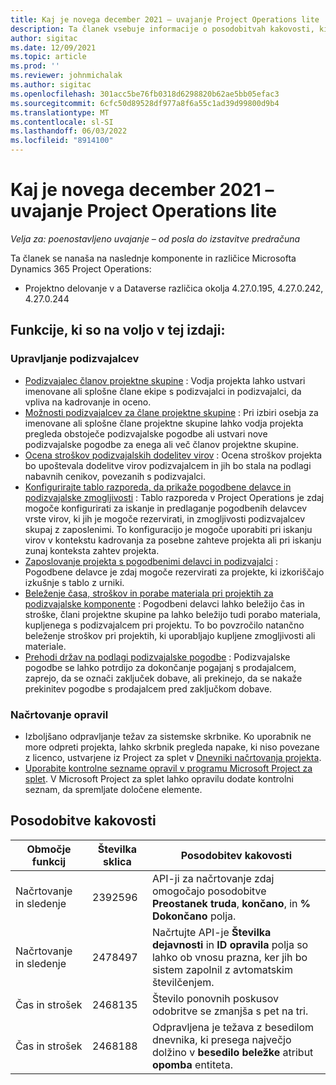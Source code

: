 ```yaml
---
title: Kaj je novega december 2021 – uvajanje Project Operations lite
description: Ta članek vsebuje informacije o posodobitvah kakovosti, ki so na voljo v izdaji različice Project Operations lite decembra 2021.
author: sigitac
ms.date: 12/09/2021
ms.topic: article
ms.prod: ''
ms.reviewer: johnmichalak
ms.author: sigitac
ms.openlocfilehash: 301acc5be76fb0318d6298820b62ae5bb05efac3
ms.sourcegitcommit: 6cfc50d89528df977a8f6a55c1ad39d99800d9b4
ms.translationtype: MT
ms.contentlocale: sl-SI
ms.lasthandoff: 06/03/2022
ms.locfileid: "8914100"
---
```

# <a name="whats-new-december-2021---project-operations-lite-deployment"></a>Kaj je novega december 2021 – uvajanje Project Operations lite

_Velja za: poenostavljeno uvajanje – od posla do izstavitve predračuna_

Ta članek se nanaša na naslednje komponente in različice Microsofta Dynamics 365 Project Operations:

- Projektno delovanje v a Dataverse različica okolja 4.27.0.195, 4.27.0.242, 4.27.0.244


## <a name="features-included-in-this-release"></a>Funkcije, ki so na voljo v tej izdaji:

### <a name="subcontract-management"></a>Upravljanje podizvajalcev 

- [Podizvajalec članov projektne skupine](../subcontracting/subcontracting-project-team-members.md) : Vodja projekta lahko ustvari imenovane ali splošne člane ekipe s podizvajalci in podizvajalci, da vpliva na kadrovanje in oceno.
- [Možnosti podizvajalcev za člane projektne skupine](../subcontracting/subcon-options.md) : Pri izbiri osebja za imenovane ali splošne člane projektne skupine lahko vodja projekta pregleda obstoječe podizvajalske pogodbe ali ustvari nove podizvajalske pogodbe za enega ali več članov projektne skupine. 
- [Ocena stroškov podizvajalskih dodelitev virov](../subcontracting/costing-subcon-ra.md) : Ocena stroškov projekta bo upoštevala dodelitve virov podizvajalcem in jih bo stala na podlagi nabavnih cenikov, povezanih s podizvajalci. 
- [Konfigurirajte tablo razporeda, da prikaže pogodbene delavce in podizvajalske zmogljivosti](../subcontracting/configure-sb-subcon.md) : Tablo razporeda v Project Operations je zdaj mogoče konfigurirati za iskanje in predlaganje pogodbenih delavcev vrste virov, ki jih je mogoče rezervirati, in zmogljivosti podizvajalcev skupaj z zaposlenimi. To konfiguracijo je mogoče uporabiti pri iskanju virov v kontekstu kadrovanja za posebne zahteve projekta ali pri iskanju zunaj konteksta zahtev projekta.
- [Zaposlovanje projekta s pogodbenimi delavci in podizvajalci](../subcontracting/staffing-cw.md) : Pogodbene delavce je zdaj mogoče rezervirati za projekte, ki izkoriščajo izkušnje s tablo z urniki.
- [Beleženje časa, stroškov in porabe materiala pri projektih za podizvajalske komponente](../subcontracting/recording-subcon-actuals.md) : Pogodbeni delavci lahko beležijo čas in stroške, člani projektne skupine pa lahko beležijo tudi porabo materiala, kupljenega s podizvajalcem pri projektu. To bo povzročilo natančno beleženje stroškov pri projektih, ki uporabljajo kupljene zmogljivosti ali materiale.
- [Prehodi držav na podlagi podizvajalske pogodbe](../subcontracting/subcon-states.md) : Podizvajalske pogodbe se lahko potrdijo za dokončanje pogajanj s prodajalcem, zaprejo, da se označi zaključek dobave, ali prekinejo, da se nakaže prekinitev pogodbe s prodajalcem pred zaključkom dobave.

### <a name="task-planning"></a>Načrtovanje opravil
- Izboljšano odpravljanje težav za sistemske skrbnike. Ko uporabnik ne more odpreti projekta, lahko skrbnik pregleda napake, ki niso povezane z licenco, ustvarjene iz Project za splet v [Dnevniki načrtovanja projekta](../../project-management/schedule-api-logs.md).
- [Uporabite kontrolne sezname opravil v programu Microsoft Project za splet](https://support.microsoft.com/en-us/office/use-task-checklists-in-microsoft-project-for-the-web-c69bcf73-5c75-4ad3-9893-6d6f92360e9c). V Microsoft Project za splet lahko opravilu dodate kontrolni seznam, da spremljate določene elemente.

## <a name="quality-updates"></a>Posodobitve kakovosti

| **Območje funkcij** | **Številka sklica** | **Posodobitev kakovosti** |
| --- | --- | --- |
| Načrtovanje in sledenje | 2392596 | API-ji za načrtovanje zdaj omogočajo posodobitve **Preostanek truda**, **končano**, in **% Dokončano** polja. |
| Načrtovanje in sledenje | 2478497 | Načrtujte API-je **Številka dejavnosti** in **ID opravila** polja so lahko ob vnosu prazna, ker jih bo sistem zapolnil z avtomatskim številčenjem.|
| Čas in strošek | 2468135 | Število ponovnih poskusov odobritve se zmanjša s pet na tri. |
| Čas in strošek | 2468188 | Odpravljena je težava z besedilom dnevnika, ki presega največjo dolžino v **besedilo beležke** atribut **opomba** entiteta. |
